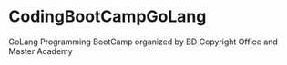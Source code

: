 # CodingBootCampGoLang
GoLang Programming BootCamp organized by BD Copyright Office and Master Academy

